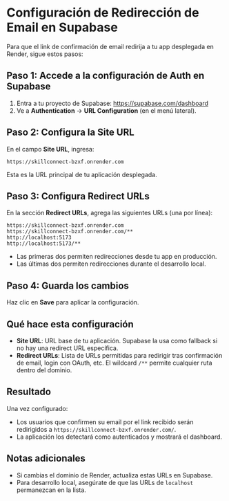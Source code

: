 # Configuración de Redirección de Email en Supabase

Para que el link de confirmación de email redirija a tu app desplegada en Render, sigue estos pasos:

## Paso 1: Accede a la configuración de Auth en Supabase

1. Entra a tu proyecto de Supabase: https://supabase.com/dashboard
2. Ve a **Authentication** → **URL Configuration** (en el menú lateral).

## Paso 2: Configura la Site URL

En el campo **Site URL**, ingresa:
```
https://skillconnect-bzxf.onrender.com
```

Esta es la URL principal de tu aplicación desplegada.

## Paso 3: Configura Redirect URLs

En la sección **Redirect URLs**, agrega las siguientes URLs (una por línea):
```
https://skillconnect-bzxf.onrender.com
https://skillconnect-bzxf.onrender.com/**
http://localhost:5173
http://localhost:5173/**
```

- Las primeras dos permiten redirecciones desde tu app en producción.
- Las últimas dos permiten redirecciones durante el desarrollo local.

## Paso 4: Guarda los cambios

Haz clic en **Save** para aplicar la configuración.

## Qué hace esta configuración

- **Site URL**: URL base de tu aplicación. Supabase la usa como fallback si no hay una redirect URL específica.
- **Redirect URLs**: Lista de URLs permitidas para redirigir tras confirmación de email, login con OAuth, etc. El wildcard `/**` permite cualquier ruta dentro del dominio.

## Resultado

Una vez configurado:
- Los usuarios que confirmen su email por el link recibido serán redirigidos a `https://skillconnect-bzxf.onrender.com/`.
- La aplicación los detectará como autenticados y mostrará el dashboard.

## Notas adicionales

- Si cambias el dominio de Render, actualiza estas URLs en Supabase.
- Para desarrollo local, asegúrate de que las URLs de `localhost` permanezcan en la lista.
